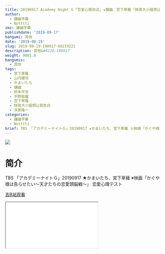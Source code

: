 ```yaml
---
title: 20190917 Academy Night G ｢恋爱心理测试｣ ★镰鼬、宫下草薙 ｢辉夜大小姐想让我告白｣
author:
  - 鎌鼬字幕
  - Notttti
zmz: 鎌鼬字幕
publishdate: '2019-09-17'
bangumi: 其他
date: '2019-09-19'
slug: 2019-09-19-190917-68219221
description: 其他&#8226;190917
weight: 9081.0
bangumis:
  - 其他
tags:
  - 宮下草薙
  - 山内健司
  - かまいたち
  - 镰鼬
  - 桥本环奈
  - 平野紫耀
  - 宫下草薙
  - 辉夜大小姐想让我告白
  - 滨家隆一
categories:
  - 鎌鼬字幕
  - Notttti
brief: TBS 「アカデミーナイトＧ」20190917 ★かまいたち、宮下草薙 ※映画「かぐや様は告らせたい～天才たちの恋愛頭脳戦～」 恋愛心理テスト
---
```

![](https://raw.githubusercontent.com/tcgriffith/owaraisite/master/static/tmpimg/001021ecb155f1d7b1b3ff47a6bbe4480e765cd2.jpg.480.jpg)
# 简介  
TBS
「アカデミーナイトＧ」20190917 ★かまいたち、宮下草薙
※映画「かぐや様は告らせたい～天才たちの恋愛頭脳戦～」 恋愛心理テスト  

[去B站观看](https://www.bilibili.com/video/av68219221/)
<div class ="resp-container"><iframe class="testiframe" src="//player.bilibili.com/player.html?aid=68219221"", scrolling="no", allowfullscreen="true" > </iframe></div> 
